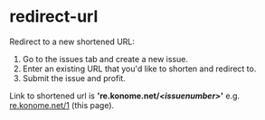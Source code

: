 # redirect-url
Redirect to a new shortened URL:
1. Go to the issues tab and create a new issue.
2. Enter an existing URL that you'd like to shorten and redirect to.
3. Submit the issue and profit.

Link to shortened url is **'re.konome.net/*\<issuenumber\>*'** e.g. [re.konome.net/1](https://re.konome.net/1) (this page).
